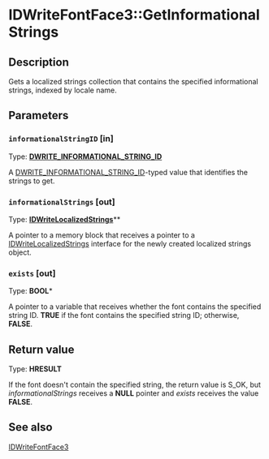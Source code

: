 # IDWriteFontFace3::GetInformationalStrings

## Description

Gets a localized strings collection that contains the specified informational strings, indexed by locale name.

## Parameters

### `informationalStringID` [in]

Type: **[DWRITE_INFORMATIONAL_STRING_ID](https://learn.microsoft.com/windows/win32/api/dwrite/ne-dwrite-dwrite_informational_string_id)**

A [DWRITE_INFORMATIONAL_STRING_ID](https://learn.microsoft.com/windows/win32/api/dwrite/ne-dwrite-dwrite_informational_string_id)-typed value that identifies the strings to get.

### `informationalStrings` [out]

Type: **[IDWriteLocalizedStrings](https://learn.microsoft.com/windows/win32/api/dwrite/nn-dwrite-idwritelocalizedstrings)****

A pointer to a memory block that receives a pointer to a [IDWriteLocalizedStrings](https://learn.microsoft.com/windows/win32/api/dwrite/nn-dwrite-idwritelocalizedstrings) interface for the newly created localized strings object.

### `exists` [out]

Type: **BOOL***

A pointer to a variable that receives whether the font contains the specified string ID. **TRUE** if the font contains the specified string ID; otherwise, **FALSE**.

## Return value

Type: **HRESULT**

If the font doesn't contain the specified string, the return value is S_OK, but *informationalStrings* receives a **NULL** pointer and *exists* receives the value **FALSE**.

## See also

[IDWriteFontFace3](https://learn.microsoft.com/windows/win32/api/dwrite_3/nn-dwrite_3-idwritefontface3)
